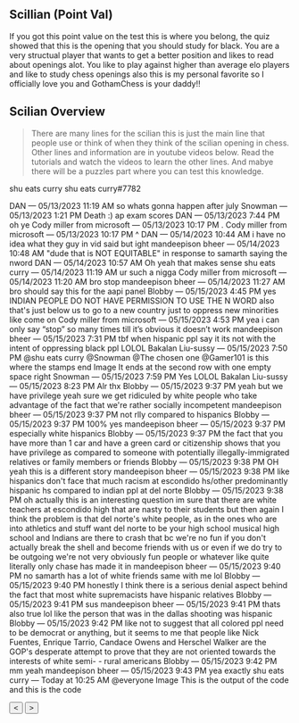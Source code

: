 ## Scillian (Point Val)
If you got this point value on the test this is where you belong, the quiz showed that this is the opening that you should study for black. 
You are a very structual player that wants to get a better position and likes to read about openings alot. You like to play against higher than average elo players and like to study chess openings also this is my personal favorite so I officially love you and GothamChess is your daddy!! 

## Scilian Overview
> There are many lines for the scilian this is just the main line that people use or think of when they think of the scilian opening in chess. Other lines and information are in youtube videos below. Read the tutorials and watch the videos to learn the other lines. And mabye there will be a puzzles part where you can test this knowledge. 

shu eats curry
shu eats curry#7782

DAN — 05/13/2023 11:19 AM
so whats gonna happen after july
Snowman — 05/13/2023 1:21 PM
Death :) ap exam scores
DAN — 05/13/2023 7:44 PM
oh ye
Cody miller from microsoft — 05/13/2023 10:17 PM
. 
Cody miller from microsoft — 05/13/2023 10:17 PM
^
DAN — 05/14/2023 10:44 AM
i have no idea what they guy in vid said but ight
mandeepison bheer — 05/14/2023 10:48 AM
"dude that is NOT EQUITABLE"
in response to samarth saying the nword
DAN — 05/14/2023 10:57 AM
Oh yeah that makes sense
shu eats curry — 05/14/2023 11:19 AM
ur such a nigga
Cody miller from microsoft — 05/14/2023 11:20 AM
bro stop
mandeepison bheer — 05/14/2023 11:27 AM
bro should say this for the aapi panel
Blobby — 05/15/2023 4:45 PM
yes
INDIAN PEOPLE DO NOT HAVE PERMISSION TO USE THE N WORD
also that's just below us to go to a new country just to oppress new minorities
like come on
Cody miller from microsoft — 05/15/2023 4:53 PM
yea i can only say “stop” so many times till it’s obvious it doesn’t work
mandeepison bheer — 05/15/2023 7:31 PM
tbf when hispanic ppl say it its not with the intent of oppressing black ppl
LOLOL Bakalan Liu-sussy — 05/15/2023 7:50 PM
@shu eats curry @Snowman @The chosen one @Gamer101 is this where the stamps end
Image
It ends at the second row with one empty space right
Snowman — 05/15/2023 7:59 PM
Yes
LOLOL Bakalan Liu-sussy — 05/15/2023 8:23 PM
Alr thx
Blobby — 05/15/2023 9:37 PM
yeah but we have privilege
yeah sure we get ridiculed by white people who take advantage of the fact that we're rather socially incompetent
mandeepison bheer — 05/15/2023 9:37 PM
not rlly compared to hispanics 
Blobby — 05/15/2023 9:37 PM
100% yes
mandeepison bheer — 05/15/2023 9:37 PM
especially white hispanics
Blobby — 05/15/2023 9:37 PM
the fact that you have more than 1 car and have a green card or citizenship shows that you have privilege
as compared to someone with potentially illegally-immigrated relatives or family members or friends
Blobby — 05/15/2023 9:38 PM
OH yeah this is a different story
mandeepison bheer — 05/15/2023 9:38 PM
like hispanics don't face that much racism at escondido hs/other predominantly hispanic hs compared to indian ppl at del norte
Blobby — 05/15/2023 9:38 PM
oh actually this is an interesting question
im sure that there are white teachers at escondido high that are nasty to their students
but then again I think the problem is that del norte's white people, as in the ones who are into athletics and stuff
want del norte to be your high school musical high school
and Indians are there to crash that
bc we're no fun if you don't actually break the shell and become friends with us
or even if we do try to be outgoing
we're not very obviously fun people or whatever
like quite literally only chase has made it in
mandeepison bheer — 05/15/2023 9:40 PM
no samarth has a lot of white friends
same with me lol
Blobby — 05/15/2023 9:40 PM
honestly I think there is a serious denial aspect behind the fact that most white supremacists have hispanic relatives
Blobby — 05/15/2023 9:41 PM
sus
mandeepison bheer — 05/15/2023 9:41 PM
thats also true lol
like the person that was in the dallas shooting was hispanic
Blobby — 05/15/2023 9:42 PM
like not to suggest that all colored ppl need to be democrat or anything, but it seems to me that people like Nick Fuentes, Enrique Tarrio, Candace Owens and Herschel Walker are the GOP's desperate attempt to prove that they are not oriented towards the interests of white semi- - rural americans
Blobby — 05/15/2023 9:42 PM
mm yeah
mandeepison bheer — 05/15/2023 9:43 PM
yea exactly
shu eats curry — Today at 10:25 AM
@everyone
Image
This is the output of the code and this is the code
<html>
<head>
    <title>Sicilian Opening Chess</title>
    <style>
        /* Define CSS styles for the chess board */
        .chess-board {
Expand
message.txt
5 KB
mandeepison bheer — Today at 10:25 AM
nice
shu eats curry — Today at 10:26 AM
I want to make it black on the bottom side of the board and when you click the forward button it will take you through the first 15 moves of main line scillian
ik the move order I just want to see what I would need to do to do it
L last min struggles
walahii
mandeepison bheer — Today at 10:33 AM
it would be like this
<html>
<head>
    <title>Sicilian Opening Chess</title>
    <style>
        /* Define CSS styles for the chess board */
        .chess-board {
            display: flex;
            width: 400px;
            height: 400px;
        }
        .chess-square {
            width: 50px;
            height: 50px;
            display: flex;
            justify-content: center;
            align-items: center;
            font-size: 30px;
        }
        .white-square {
            background-color: #f0d9b5;
        }
        .black-square {
            background-color: #b58863;
        }
        /* Styles for arrow buttons */
        .arrow-buttons {
            display: flex;
            justify-content: center;
            margin-top: 10px;
        }
        .arrow-button {
            padding: 5px 10px;
            font-size: 18px;
        }
    </style>
</head>
<body>
    <div id="chessBoard"></div>
    <div class="arrow-buttons">
        <button class="arrow-button" onclick="prevMove()">&lt;</button>
        <button class="arrow-button" onclick="nextMove()">&gt;</button>
    </div>
    <script>
        // Define the chess pieces icons
        var pieces = {
            "wp1": "♙",
            "wp2": "♙",
            "wp3": "♙",
            "wp4": "♙",
            "wp5": "♙",
            "wp6": "♙",
            "wp7": "♙",
            "wp8": "♙",
            "wr1": "♖",
            "wr2": "♖",
            "wn1": "♘",
            "wn2": "♘",
            "wb1": "♗",
            "wb2": "♗",
            "wk1": "♔",
            "wq1": "♕",
            "bp1": "♟",
            "bp2": "♟",
            "bp3": "♟",
            "bp4": "♟",
            "bp5": "♟",
            "bp6": "♟",
            "bp7": "♟",
            "bp8": "♟",
            "br1": "♜",
            "br2": "♜",
            "bn1": "♞",
            "bn2": "♞",
            "bb1": "♝",
            "bb2": "♝",
            "bk1": "♚",
            "bq1": "♛"
        };
        // Array of initial positions for the chess pieces
        var initialPositions = [
            [1, 1, "br1"], [1, 2, "bn1"], [1, 3, "bb1"], [1, 4, "bq1"], [1, 5, "bk1"], [1, 6, "bb2"], [1, 7, "bn2"], [1, 8, "br2"],
            [2, 1, "bp1"], [2, 2, "bp2"], [2, 3, "bp3"], [2, 4, "bp4"], [2, 5, "bp5"], [2, 6, "bp6"], [2, 7, "bp7"], [2, 8, "bp8"],
            [7, 1, "wp1"], [7, 2, "wp2"], [7, 3, "wp3"], [7, 4, "wp4"], [7, 5, "wp5"], [7, 6, "wp6"], [7, 7, "wp7"], [7, 8, "wp8"],
            [8, 1, "wr1"], [8, 2, "wn1"], [8, 3, "wb1"], [8, 4, "wq1"], [8, 5, "wk1"], [8, 6, "wb2"], [8, 7, "wn2"], [8, 8, "wr2"]
        ];
        var currentMoveIndex = 0;
        var chessBoard = document.getElementById("chessBoard");
        // Initialize the chess board
        function initChessBoard() {
            var chessHTML = `<table>`;
            for (var row = 1; row <= 8; row++) {
                chessHTML += `<tr>`
                for (var col = 1; col <= 8; col++) {
                    var squareClass = (row + col) % 2 === 0 ? "white-square" : "black-square";
                    if (row === 8) squareClass = "black-square"; // Make the bottom side black
                    var piece = getPieceIcon(row, col);
                    chessHTML += `<td><div class="chess-square ${squareClass}">${piece}</div></td>`;
                }
                chessHTML += `</tr>`;
            }
... (37 lines left)
Collapse
message.txt
5 KB
﻿
<html>
<head>
    <title>Sicilian Opening Chess</title>
    <style>
        /* Define CSS styles for the chess board */
        .chess-board {
            display: flex;
            width: 400px;
            height: 400px;
        }
        .chess-square {
            width: 50px;
            height: 50px;
            display: flex;
            justify-content: center;
            align-items: center;
            font-size: 30px;
        }
        .white-square {
            background-color: #f0d9b5;
        }
        .black-square {
            background-color: #b58863;
        }
        /* Styles for arrow buttons */
        .arrow-buttons {
            display: flex;
            justify-content: center;
            margin-top: 10px;
        }
        .arrow-button {
            padding: 5px 10px;
            font-size: 18px;
        }
    </style>
</head>
<body>
    <div id="chessBoard"></div>
    <div class="arrow-buttons">
        <button class="arrow-button" onclick="prevMove()">&lt;</button>
        <button class="arrow-button" onclick="nextMove()">&gt;</button>
    </div>
    <script>
        // Define the chess pieces icons
        var pieces = {
            "wp1": "♙",
            "wp2": "♙",
            "wp3": "♙",
            "wp4": "♙",
            "wp5": "♙",
            "wp6": "♙",
            "wp7": "♙",
            "wp8": "♙",
            "wr1": "♖",
            "wr2": "♖",
            "wn1": "♘",
            "wn2": "♘",
            "wb1": "♗",
            "wb2": "♗",
            "wk1": "♔",
            "wq1": "♕",
            "bp1": "♟",
            "bp2": "♟",
            "bp3": "♟",
            "bp4": "♟",
            "bp5": "♟",
            "bp6": "♟",
            "bp7": "♟",
            "bp8": "♟",
            "br1": "♜",
            "br2": "♜",
            "bn1": "♞",
            "bn2": "♞",
            "bb1": "♝",
            "bb2": "♝",
            "bk1": "♚",
            "bq1": "♛"
        };
        // Array of initial positions for the chess pieces
        var initialPositions = [
            [1, 1, "br1"], [1, 2, "bn1"], [1, 3, "bb1"], [1, 4, "bq1"], [1, 5, "bk1"], [1, 6, "bb2"], [1, 7, "bn2"], [1, 8, "br2"],
            [2, 1, "bp1"], [2, 2, "bp2"], [2, 3, "bp3"], [2, 4, "bp4"], [2, 5, "bp5"], [2, 6, "bp6"], [2, 7, "bp7"], [2, 8, "bp8"],
            [7, 1, "wp1"], [7, 2, "wp2"], [7, 3, "wp3"], [7, 4, "wp4"], [7, 5, "wp5"], [7, 6, "wp6"], [7, 7, "wp7"], [7, 8, "wp8"],
            [8, 1, "wr1"], [8, 2, "wn1"], [8, 3, "wb1"], [8, 4, "wq1"], [8, 5, "wk1"], [8, 6, "wb2"], [8, 7, "wn2"], [8, 8, "wr2"]
        ];
        var currentMoveIndex = 0;
        var chessBoard = document.getElementById("chessBoard");
        // Initialize the chess board
        function initChessBoard() {
            var chessHTML = `<table>`;
            for (var row = 1; row <= 8; row++) {
                chessHTML += `<tr>`
                for (var col = 1; col <= 8; col++) {
                    var squareClass = (row + col) % 2 === 0 ? "white-square" : "black-square";
                    if (row === 8) squareClass = "black-square"; // Make the bottom side black
                    var piece = getPieceIcon(row, col);
                    chessHTML += `<td><div class="chess-square ${squareClass}">${piece}</div></td>`;
                }
                chessHTML += `</tr>`;
            }
            chessHTML +=`</table>`; 
            chessBoard.innerHTML = chessHTML;
        }
        // Get the piece icon for a given position
        function getPieceIcon(row, col) {
            for (var i = 0; i < initialPositions.length; i++) {
                var position = initialPositions[i];
                if (position[0] === row && position[1] === col) {
                    var piece = position[2];
                    if (pieces.hasOwnProperty(piece)) {
                        return pieces[piece];
                    }
                    break;
                }
            }
            return "";
        }
        // Go to the previous move
        function prevMove() {
            if (currentMoveIndex > 0) {
                currentMoveIndex--;
                initChessBoard();
            }
        }
        // Go to the next move
        function nextMove() {
            if (currentMoveIndex < initialPositions.length - 1) {
                currentMoveIndex++;
                initChessBoard();
            }
        }
        // Initialize the chess board on page load
        initChessBoard();
    </script>
</body>
</html>
